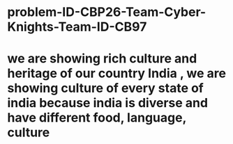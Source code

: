 # problem-ID-CBP26-Team-Cyber-Knights-Team-ID-CB97
# we are showing rich culture and heritage of our country India , we are showing culture of every state of india because india is diverse and have different food, language, culture
